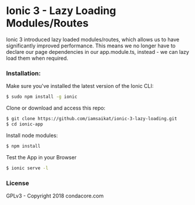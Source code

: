# Ionic 3 - Lazy Loading Modules/Routes

Ionic 3 introduced lazy loaded modules/routes, which allows us to have significantly improved performance. This means we no longer have to declare our page dependencies in our app.module.ts, instead - we can lazy load them when required.

### Installation:
Make sure you've installed the latest version of the Ionic CLI:
```bash
$ sudo npm install -g ionic
```
Clone or download and access this repo:
```bash
$ git clone https://github.com/iamsaikat/ionic-3-lazy-loading.git
$ cd ionic-app
```
Install node modules:
```bash
$ npm install
```
Test the App in your Browser
```bash
$ ionic serve -l
```

### License
GPLv3 - Copyright 2018 condacore.com
